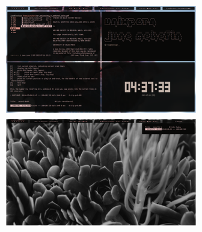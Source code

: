 <p align="center">
  <img src="https://github.com/mehefin/loughborough/blob/master/papers/first_screen.png">
</p>
<p align="center">
  <img src="https://github.com/mehefin/loughborough/blob/master/papers/second_screen.png">
</p>
